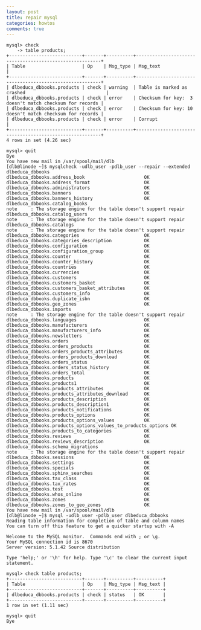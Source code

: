 ```yaml
---
layout: post
title: repair mysql
categories: howtos
comments: true
---
```




    mysql> check
        -> table products;
    +---------------------------+-------+----------+---------------------------------------------------------+
    | Table                     | Op    | Msg_type | Msg_text                                                |
    +---------------------------+-------+----------+---------------------------------------------------------+
    | dlbeduca_dbbooks.products | check | warning  | Table is marked as crashed                              |
    | dlbeduca_dbbooks.products | check | error    | Checksum for key:  3 doesn't match checksum for records |
    | dlbeduca_dbbooks.products | check | error    | Checksum for key: 10 doesn't match checksum for records |
    | dlbeduca_dbbooks.products | check | error    | Corrupt                                                 |
    +---------------------------+-------+----------+---------------------------------------------------------+
    4 rows in set (4.26 sec)

    mysql> quit
    Bye
    You have new mail in /var/spool/mail/dlb
    [dlb@linode ~]$ mysqlcheck -udlb_user -pdlb_user --repair --extended dlbeduca_dbbooks
    dlbeduca_dbbooks.address_book                      OK
    dlbeduca_dbbooks.address_format                    OK
    dlbeduca_dbbooks.administrators                    OK
    dlbeduca_dbbooks.banners                           OK
    dlbeduca_dbbooks.banners_history                   OK
    dlbeduca_dbbooks.catalog_books
    note     : The storage engine for the table doesn't support repair
    dlbeduca_dbbooks.catalog_users
    note     : The storage engine for the table doesn't support repair
    dlbeduca_dbbooks.catalogs
    note     : The storage engine for the table doesn't support repair
    dlbeduca_dbbooks.categories                        OK
    dlbeduca_dbbooks.categories_description            OK
    dlbeduca_dbbooks.configuration                     OK
    dlbeduca_dbbooks.configuration_group               OK
    dlbeduca_dbbooks.counter                           OK
    dlbeduca_dbbooks.counter_history                   OK
    dlbeduca_dbbooks.countries                         OK
    dlbeduca_dbbooks.currencies                        OK
    dlbeduca_dbbooks.customers                         OK
    dlbeduca_dbbooks.customers_basket                  OK
    dlbeduca_dbbooks.customers_basket_attributes       OK
    dlbeduca_dbbooks.customers_info                    OK
    dlbeduca_dbbooks.duplicate_isbn                    OK
    dlbeduca_dbbooks.geo_zones                         OK
    dlbeduca_dbbooks.imports
    note     : The storage engine for the table doesn't support repair
    dlbeduca_dbbooks.languages                         OK
    dlbeduca_dbbooks.manufacturers                     OK
    dlbeduca_dbbooks.manufacturers_info                OK
    dlbeduca_dbbooks.newsletters                       OK
    dlbeduca_dbbooks.orders                            OK
    dlbeduca_dbbooks.orders_products                   OK
    dlbeduca_dbbooks.orders_products_attributes        OK
    dlbeduca_dbbooks.orders_products_download          OK
    dlbeduca_dbbooks.orders_status                     OK
    dlbeduca_dbbooks.orders_status_history             OK
    dlbeduca_dbbooks.orders_total                      OK
    dlbeduca_dbbooks.products                          OK
    dlbeduca_dbbooks.products1                         OK
    dlbeduca_dbbooks.products_attributes               OK
    dlbeduca_dbbooks.products_attributes_download      OK
    dlbeduca_dbbooks.products_description              OK
    dlbeduca_dbbooks.products_description1             OK
    dlbeduca_dbbooks.products_notifications            OK
    dlbeduca_dbbooks.products_options                  OK
    dlbeduca_dbbooks.products_options_values           OK
    dlbeduca_dbbooks.products_options_values_to_products_options OK
    dlbeduca_dbbooks.products_to_categories            OK
    dlbeduca_dbbooks.reviews                           OK
    dlbeduca_dbbooks.reviews_description               OK
    dlbeduca_dbbooks.schema_migrations
    note     : The storage engine for the table doesn't support repair
    dlbeduca_dbbooks.sessions                          OK
    dlbeduca_dbbooks.settings                          OK
    dlbeduca_dbbooks.specials                          OK
    dlbeduca_dbbooks.sphinx_searches                   OK
    dlbeduca_dbbooks.tax_class                         OK
    dlbeduca_dbbooks.tax_rates                         OK
    dlbeduca_dbbooks.test                              OK
    dlbeduca_dbbooks.whos_online                       OK
    dlbeduca_dbbooks.zones                             OK
    dlbeduca_dbbooks.zones_to_geo_zones                OK
    You have new mail in /var/spool/mail/dlb
    [dlb@linode ~]$ mysql -udlb_user -pdlb_user dlbeduca_dbbooks
    Reading table information for completion of table and column names
    You can turn off this feature to get a quicker startup with -A

    Welcome to the MySQL monitor.  Commands end with ; or \g.
    Your MySQL connection id is 8670
    Server version: 5.1.42 Source distribution

    Type 'help;' or '\h' for help. Type '\c' to clear the current input statement.

    mysql> check table products;
    +---------------------------+-------+----------+----------+
    | Table                     | Op    | Msg_type | Msg_text |
    +---------------------------+-------+----------+----------+
    | dlbeduca_dbbooks.products | check | status   | OK       |
    +---------------------------+-------+----------+----------+
    1 row in set (1.11 sec)

    mysql> quit
    Bye


